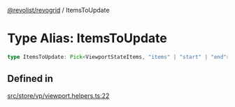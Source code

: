 [@revolist/revogrid](README.md) / ItemsToUpdate

# Type Alias: ItemsToUpdate

```ts
type ItemsToUpdate: Pick<ViewportStateItems, "items" | "start" | "end">;
```

## Defined in

[src/store/vp/viewport.helpers.ts:22](https://github.com/revolist/revogrid/blob/60c4961e100e626252b5238bec5f6c11285d15d0/src/store/vp/viewport.helpers.ts#L22)
